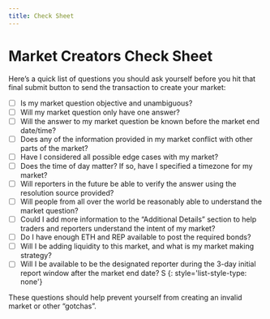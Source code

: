 ```yaml
---
title: Check Sheet
---
```

# Market Creators Check Sheet

Here’s a quick list of questions you should ask yourself before you hit that final submit button to send the transaction to create your market:

- [ ] Is my market question objective and unambiguous?
- [ ] Will my market question only have one answer?
- [ ] Will the answer to my market question be known before the market end date/time?
- [ ] Does any of the information provided in my market conflict with other parts of the market?
- [ ] Have I considered all possible edge cases with my market?
- [ ] Does the time of day matter? If so, have I specified a timezone for my market?
- [ ] Will reporters in the future be able to verify the answer using the resolution source provided?
- [ ] Will people from all over the world be reasonably able to understand the market question?
- [ ] Could I add more information to the “Additional Details” section to help traders and reporters understand the intent of my market?
- [ ] Do I have enough ETH and REP available to post the required bonds?
- [ ] Will I be adding liquidity to this market, and what is my market making strategy?
- [ ] Will I be available to be the designated reporter during the 3-day initial report window after the market end date? S
{: style='list-style-type: none'}

These questions should help prevent yourself from creating an invalid market or other “gotchas”.
